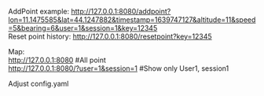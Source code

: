 AddPoint example: http://127.0.0.1:8080/addpoint?lon=11.1475585&lat=44.1247882&timestamp=1639747127&altitude=11&speed=5&bearing=6&user=1&session=1&key=12345  
Reset point history: http://127.0.0.1:8080/resetpoint?key=12345  
  
Map:  
http://127.0.0.1:8080    #All point  
http://127.0.0.1:8080/?user=1&session=1  #Show only User1, session1  
  
Adjust config.yaml  
